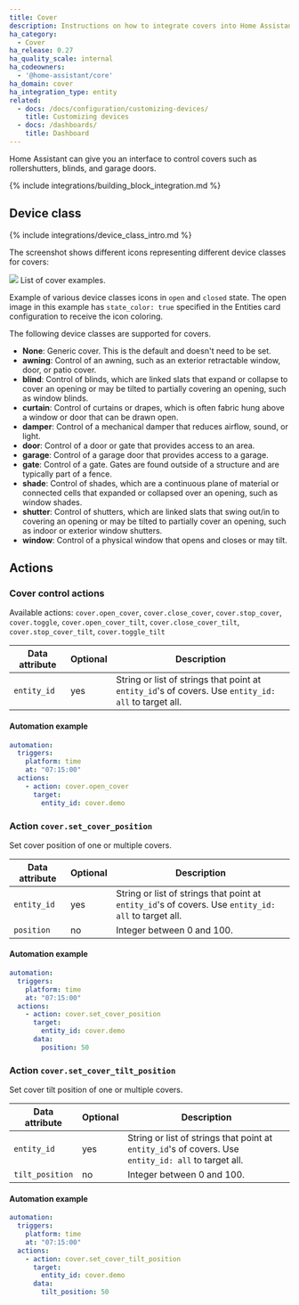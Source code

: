 ```yaml
---
title: Cover
description: Instructions on how to integrate covers into Home Assistant.
ha_category:
  - Cover
ha_release: 0.27
ha_quality_scale: internal
ha_codeowners:
  - '@home-assistant/core'
ha_domain: cover
ha_integration_type: entity
related:
  - docs: /docs/configuration/customizing-devices/
    title: Customizing devices
  - docs: /dashboards/
    title: Dashboard
---
```


Home Assistant can give you an interface to control covers such as rollershutters, blinds, and garage doors.

{% include integrations/building_block_integration.md %}

## Device class

{% include integrations/device_class_intro.md %}

The screenshot shows different icons representing different device classes for covers:

<p class='img'>
<img src='/images/screenshots/cover_classes_icons.png' />
List of cover examples.
</p>

Example of various device classes icons in `open` and `closed` state. The open image in this example has `state_color: true` specified in the Entities card configuration to receive the icon coloring.

The following device classes are supported for covers.

- **None**: Generic cover. This is the default and doesn't need to be set.
- **awning**: Control of an awning, such as an exterior retractable window, door, or patio cover.
- **blind**: Control of blinds, which are linked slats that expand or collapse to cover an opening or may be tilted to partially covering an opening, such as window blinds.
- **curtain**: Control of curtains or drapes, which is often fabric hung above a window or door that can be drawn open.
- **damper**: Control of a mechanical damper that reduces airflow, sound, or light.
- **door**: Control of a door or gate that provides access to an area.
- **garage**: Control of a garage door that provides access to a garage.
- **gate**: Control of a gate. Gates are found outside of a structure and are typically part of a fence.
- **shade**: Control of shades, which are a continuous plane of material or connected cells that expanded or collapsed over an opening, such as window shades.
- **shutter**: Control of shutters, which are linked slats that swing out/in to covering an opening or may be tilted to partially cover an opening, such as indoor or exterior window shutters.
- **window**: Control of a physical window that opens and closes or may tilt.

## Actions

### Cover control actions

Available actions: `cover.open_cover`, `cover.close_cover`, `cover.stop_cover`, `cover.toggle`, `cover.open_cover_tilt`, `cover.close_cover_tilt`, `cover.stop_cover_tilt`, `cover.toggle_tilt`

| Data attribute | Optional | Description                                                                                          |
| ---------------------- | -------- | ---------------------------------------------------------------------------------------------------- |
| `entity_id`            | yes      | String or list of strings that point at `entity_id`'s of covers. Use `entity_id: all` to target all. |

#### Automation example

```yaml
automation:
  triggers:
    platform: time
    at: "07:15:00"
  actions:
    - action: cover.open_cover
      target:
        entity_id: cover.demo
```

### Action `cover.set_cover_position`

Set cover position of one or multiple covers.

| Data attribute | Optional | Description                                                                                          |
| ---------------------- | -------- | ---------------------------------------------------------------------------------------------------- |
| `entity_id`            | yes      | String or list of strings that point at `entity_id`'s of covers. Use `entity_id: all` to target all. |
| `position`             | no       | Integer between 0 and 100.                                                                           |

#### Automation example

```yaml
automation:
  triggers:
    platform: time
    at: "07:15:00"
  actions:
    - action: cover.set_cover_position
      target:
        entity_id: cover.demo
      data:
        position: 50
```

### Action `cover.set_cover_tilt_position`

Set cover tilt position of one or multiple covers.

| Data attribute | Optional | Description                                                                                          |
| ---------------------- | -------- | ---------------------------------------------------------------------------------------------------- |
| `entity_id`            | yes      | String or list of strings that point at `entity_id`'s of covers. Use `entity_id: all` to target all. |
| `tilt_position`        | no       | Integer between 0 and 100.                                                                           |

#### Automation example

```yaml
automation:
  triggers:
    platform: time
    at: "07:15:00"
  actions:
    - action: cover.set_cover_tilt_position
      target:
        entity_id: cover.demo
      data:
        tilt_position: 50
```
